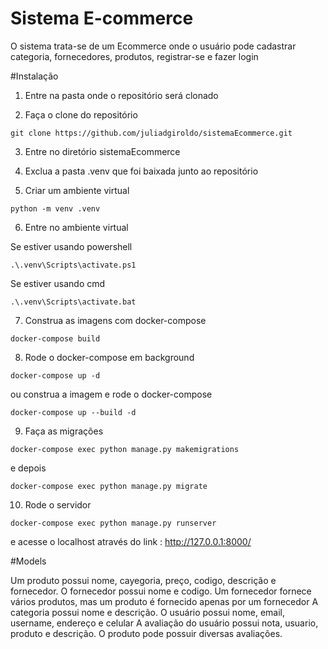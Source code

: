 
# Sistema E-commerce

O sistema trata-se de um Ecommerce onde o usuário pode cadastrar categoria, fornecedores, produtos, registrar-se e fazer login

#Instalação

1. Entre na pasta onde o repositório será clonado

2. Faça o clone do repositório
```
git clone https://github.com/juliadgiroldo/sistemaEcommerce.git
```

3. Entre no diretório sistemaEcommerce

4. Exclua a pasta .venv que foi baixada junto ao repositório

5. Criar um ambiente virtual

```
python -m venv .venv
```

6. Entre no ambiente virtual

Se estiver usando powershell
```
.\.venv\Scripts\activate.ps1
```

Se estiver usando cmd
```
.\.venv\Scripts\activate.bat
```

7. Construa as imagens com docker-compose

```
docker-compose build
```

8. Rode o docker-compose em background

```
docker-compose up -d
```

ou construa a imagem e rode o docker-compose
```
docker-compose up --build -d
```
9. Faça as migrações 
```
docker-compose exec python manage.py makemigrations
```

e depois 
```
docker-compose exec python manage.py migrate
```

10. Rode o servidor

```
docker-compose exec python manage.py runserver
```
 e acesse o localhost através do link : http://127.0.0.1:8000/


 #Models

 Um produto possui nome, cayegoria, preço, codigo, descrição e fornecedor.
 O fornecedor possui nome e codigo. Um fornecedor fornece vários produtos, mas um produto é fornecido apenas por um fornecedor
 A categoria possui nome e descrição.
 O usuário possui nome, email, username, endereço e celular
 A avaliação do usuário possui nota, usuario, produto e descrição. O produto pode possuir diversas avaliações.
